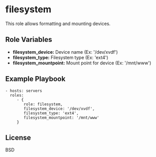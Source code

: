 filesystem
==========

This role allows formatting and mounting devices.

Role Variables
--------------

* **filesystem_device:** Device name (Ex: '/dev/xvdf')
* **filesystem_type:** Filesystem type (Ex: 'ext4')
* **filesystem_mountpoint:** Mount point for device (Ex: '/mnt/www')

Example Playbook
----------------

    - hosts: servers
      roles:
         - {
            role: filesystem,
            filesystem_device: '/dev/xvdf',
            filesystem_type: 'ext4',
            filesystem_mountpoint: '/mnt/www'
         }

License
-------

BSD
